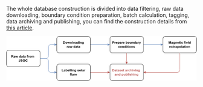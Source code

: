 The whole database construction is divided into data filtering, raw data downloading, boundary condition preparation, batch calculation, tagging, data archiving and publishing, you can find the construction details from [this article](https://TODO.com).

![img](img/workflow.drawio.png)
